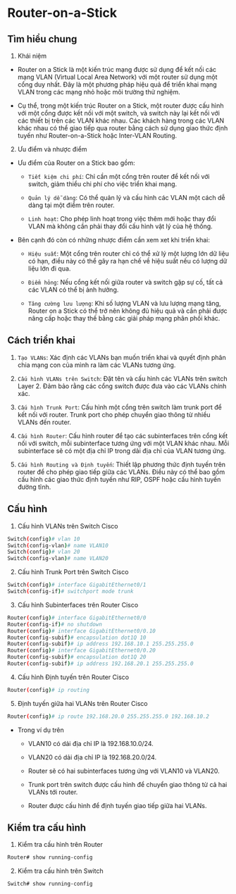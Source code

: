 # Router-on-a-Stick

## Tìm hiểu chung

1. Khái niệm

- Router on a Stick là một kiến trúc mạng được sử dụng để kết nối các mạng VLAN (Virtual Local Area Network) với một router sử dụng một cổng duy nhất. Đây là một phương pháp hiệu quả để triển khai mạng VLAN trong các mạng nhỏ hoặc môi trường thử nghiệm.

- Cụ thể, trong một kiến trúc Router on a Stick, một router được cấu hình với một cổng được kết nối với một switch, và switch này lại kết nối với các thiết bị trên các VLAN khác nhau. Các khách hàng trong các VLAN khác nhau có thể giao tiếp qua router bằng cách sử dụng giao thức định tuyến như Router-on-a-Stick hoặc Inter-VLAN Routing.

2. Ưu điểm và nhược điểm

- Ưu điểm của Router on a Stick bao gồm:

	+ `Tiết kiệm chi phí`: Chỉ cần một cổng trên router để kết nối với switch, giảm thiểu chi phí cho việc triển khai mạng.

	+ `Quản lý dễ dàng`: Có thể quản lý và cấu hình các VLAN một cách dễ dàng tại một điểm trên router.

	+ `Linh hoạt`: Cho phép linh hoạt trong việc thêm mới hoặc thay đổi VLAN mà không cần phải thay đổi cấu hình vật lý của hệ thống.

- Bên cạnh đó còn có những nhược điểm cần xem xet khi triển khai:

	+ `Hiệu suất`: Một cổng trên router chỉ có thể xử lý một lượng lớn dữ liệu có hạn, điều này có thể gây ra hạn chế về hiệu suất nếu có lượng dữ liệu lớn đi qua.

	+ `Điểm hỏng`: Nếu cổng kết nối giữa router và switch gặp sự cố, tất cả các VLAN có thể bị ảnh hưởng.

	+ `Tăng cường lưu lượng`: Khi số lượng VLAN và lưu lượng mạng tăng, Router on a Stick có thể trở nên không đủ hiệu quả và cần phải được nâng cấp hoặc thay thế bằng các giải pháp mạng phân phối khác.

## Cách triển khai

1. `Tạo VLANs`: Xác định các VLANs bạn muốn triển khai và quyết định phân chia mạng con của mình ra làm các VLANs tương ứng.

2. `Cấu hình VLANs trên Switch`: Đặt tên và cấu hình các VLANs trên switch Layer 2. Đảm bảo rằng các cổng switch được đưa vào các VLANs chính xác.

3. `Cấu hình Trunk Port`: Cấu hình một cổng trên switch làm trunk port để kết nối với router. Trunk port cho phép chuyển giao thông từ nhiều VLANs đến router.

4. `Cấu hình Router`: Cấu hình router để tạo các subinterfaces trên cổng kết nối với switch, mỗi subinterface tương ứng với một VLAN khác nhau. Mỗi subinterface sẽ có một địa chỉ IP trong dải địa chỉ của VLAN tương ứng.

5. `Cấu hình Routing và Định tuyến`: Thiết lập phương thức định tuyến trên router để cho phép giao tiếp giữa các VLANs. Điều này có thể bao gồm cấu hình các giao thức định tuyến như RIP, OSPF hoặc cấu hình tuyến đường tĩnh.

## Cấu hình

1. Cấu hình VLANs trên Switch Cisco

```sh
Switch(config)# vlan 10
Switch(config-vlan)# name VLAN10
Switch(config)# vlan 20
Switch(config-vlan)# name VLAN20
```

2. Cấu hình Trunk Port trên Switch Cisco

```sh
Switch(config)# interface GigabitEthernet0/1
Switch(config-if)# switchport mode trunk
```

3. Cấu hình Subinterfaces trên Router Cisco

```sh
Router(config)# interface GigabitEthernet0/0
Router(config-if)# no shutdown
Router(config)# interface GigabitEthernet0/0.10
Router(config-subif)# encapsulation dot1Q 10
Router(config-subif)# ip address 192.168.10.1 255.255.255.0
Router(config)# interface GigabitEthernet0/0.20
Router(config-subif)# encapsulation dot1Q 20
Router(config-subif)# ip address 192.168.20.1 255.255.255.0
```

4. Cấu hình Định tuyến trên Router Cisco

```sh
Router(config)# ip routing
```

5. Định tuyến giữa hai VLANs trên Router Cisco

```sh
Router(config)# ip route 192.168.20.0 255.255.255.0 192.168.10.2
```

- Trong ví dụ trên

	+ VLAN10 có dải địa chỉ IP là 192.168.10.0/24.

	+ VLAN20 có dải địa chỉ IP là 192.168.20.0/24.

	+ Router sẽ có hai subinterfaces tương ứng với VLAN10 và VLAN20.

	+ Trunk port trên switch được cấu hình để chuyển giao thông từ cả hai VLANs tới router.

	+ Router được cấu hình để định tuyến giao tiếp giữa hai VLANs.

## Kiểm tra cấu hình

1. Kiểm tra cấu hình trên Router

```sh
Router# show running-config
```

2. Kiểm tra cấu hình trên Switch

```sh
Switch# show running-config
```